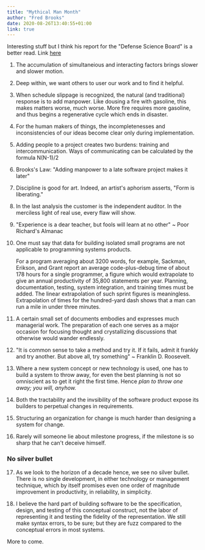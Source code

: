 ```yaml
---
title: "Mythical Man Month"
author: "Fred Brooks"
date: 2020-08-26T13:40:55+01:00
link: true
---
```


Interesting stuff but I think his report for the "Defense Science Board" is a better read. Link [here](https://apps.dtic.mil/sti/tr/pdf/ADA188561.pdf)

1. The accumulation of simultaneious and interacting factors brings slower and slower motion.

2. Deep within, we want others to user our work and to find it helpful.

3. When schedule slippage is recognized, the natural (and traditional) response is to add manpower. Like dousing a fire with gasoline, this makes matters worse, much worse. More fire requires more gasoline, and thus begins a regenerative cycle which ends in disaster.

4. For the human makers of things, the incompletenesses and inconsistencies of our ideas become clear only during implementation.

5. Adding people to a project creates two burdens: training and intercommunication. Ways of communicating can be calculated by the formula N(N-1)/2

6. Brooks's Law: "Adding manpower to a late software project makes it later"

7. Discipline is good for art. Indeed, an artist's aphorism asserts, "Form is liberating."

8. In the last analysis the customer is the independent auditor. In the merciless light of real use, every flaw will show.

9. "Experience is a dear teacher, but fools will learn at no other" ~ Poor Richard's Almanac

10. One must say that data for building isolated small programs are not applicable to programming systems products.

    For a program averaging about 3200 words, for example, Sackman, Erikson, and Grant report an average code-plus-debug time of about 178 hours for a single programmer, a figure which would extrapolate to give an annual productivity of 35,800 statements per year. Planning, documentation, testing,
    system integration, and training times must be added. The linear extrapolation of such sprint figures is meaningless. Extrapolation of times for the hundred-yard dash shows that a man can run a mile in under three minutes.

11. A certain small set of documents embodies and expresses much managerial work. The preparation of each one serves as a major occasion for focusing thought and crystallizing discussions that otherwise would wander endlessly.

12. "It is common sense to take a method and try it. If it fails, admit it frankly and try another. But above all, try something" ~ Franklin D. Roosevelt.

13. Where a new system concept or new technology is used, one has to build a system to throw away, for even the best planning is not so omniscient as to get it right the first time. Hence _plan to throw one away; you will, anyhow._

14. Both the tractability and the invsibility of the software product expose its builders to perpetual changes in requirements.

15. Structuring an organization for change is much harder than designing a system for change.

16. Rarely will someone lie about milestone progress, if the milestone is so sharp that he can't deceive himself.

### No silver bullet

17. As we look to the horizon of a decade hence, we see no silver bullet. There is no single development, in either technology or management technique, which by itself promises even one order of magnitude improvement in productivity, in reliability, in simplicity.

18. I believe the hard part of building software to be the specification, design, and testing of this conceptual construct, not the labor of representing it and testing the fidelity of the representation. We still make syntax errors, to be sure; but they are fuzz compared to the conceptual errors in most systems.

More to come.
